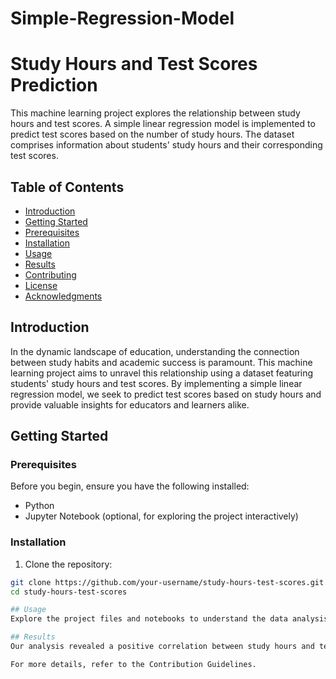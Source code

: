 # Simple-Regression-Model

# Study Hours and Test Scores Prediction

This machine learning project explores the relationship between study hours and test scores. A simple linear regression model is implemented to predict test scores based on the number of study hours. The dataset comprises information about students' study hours and their corresponding test scores.

## Table of Contents

- [Introduction](#introduction)
- [Getting Started](#getting-started)
- [Prerequisites](#prerequisites)
- [Installation](#installation)
- [Usage](#usage)
- [Results](#results)
- [Contributing](#contributing)
- [License](#license)
- [Acknowledgments](#acknowledgments)

## Introduction

In the dynamic landscape of education, understanding the connection between study habits and academic success is paramount. This machine learning project aims to unravel this relationship using a dataset featuring students' study hours and test scores. By implementing a simple linear regression model, we seek to predict test scores based on study hours and provide valuable insights for educators and learners alike.

## Getting Started

### Prerequisites

Before you begin, ensure you have the following installed:

- Python
- Jupyter Notebook (optional, for exploring the project interactively)

### Installation

1. Clone the repository:

```bash
git clone https://github.com/your-username/study-hours-test-scores.git
cd study-hours-test-scores

## Usage 
Explore the project files and notebooks to understand the data analysis and model implementation. Run the Jupyter notebooks for an interactive exploration.

## Results 
Our analysis revealed a positive correlation between study hours and test scores. The linear regression model successfully captures this relationship, allowing for the prediction of test scores based on study hours. The predicted score for a student studying 9.25 hours is approximately 93.7%.

For more details, refer to the Contribution Guidelines.
